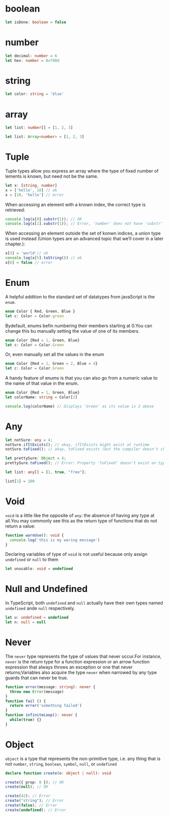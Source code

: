 # boolean
```ts
let isDone: boolean = false
```
# number
```ts
let decimal: number = 6
let hex: number = 0xf00d
```
# string
```ts
let color: string = 'blue'
```
# array

```ts
let list: number[] = [1, 2, 3]
```

```ts
let list: Array<number> = [1, 2, 3]
```

# Tuple

Tuple types allow you express an array where the type of fixed number of lements is known, but need not be the same.
```ts
let x: [string, number]
x = ['hello', 10] // ok
x = [10, 'hello'] // error
```

When accessing an element with a known index, the correct type is retrieved:
```ts
console.log(x[0].substr(1)); // OK
console.log(x[1].substr(1)); // Error, 'number' does not have 'substr'
```

When accessing an element outside the set of konwn indices, a union type is used instead (Union types are an advanced topic that we’ll cover in a later chapter.):

```ts
x[3] = 'world'// ok
console.log(x[5].toString()) // ok
x[6] = false // error
```

# Enum

A helpful addition to the standard set of datatypes from javaScript is the `enum`.

```ts
enum Color { Red, Green, Blue }
let c: Color = Color.green
```
Bydefault, enums befin numbering their members starting at 0.You can change this bu manually setting the value of one of its members.

```ts
enum Color {Red = 1, Green, Blue}
let c: Color = Color.Green
```
Or, even manually set all the values in the enum
```ts
enum Color {Red = 1, Green = 2, Blue = 4}
let c: Color = Color.Green
```
A handy feature of enums is that you can also go from a numeric value to the name of that value in the enum.
```ts
enum Color {Red = 1, Green, Blue}
let colorName: string = Color[2]

console.log(colorName) // Displays 'Green' as its value is 2 above
```

# Any

```ts
let notSure: any = 4;
notSure.ifItExists(); // okay, ifItExists might exist at runtime
notSure.toFixed(); // okay, toFixed exists (but the compiler doesn't check)

let prettySure: Object = 4;
prettySure.toFixed(); // Error: Property 'toFixed' doesn't exist on type 'Object'.

let list: any[] = [1, true, "free"];

list[1] = 100
```

# Void 
`void` is a little like the opposite of `any`: the absence of having any  type at all.You may commonly see this as the return type of functions that do not return a value:
```ts
function warnUse(): void {
  console.log('this is my waring message')
}
```
Declaring variables of type of `void` is not useful because only assign `undefined` or `null` to them
```ts
let unusable: void = undefined
```
# Null and Undefined
In TypeScript, both `undefined` and `null` actually have their own types named `undefined` ande `null` respectively.

```ts
let u: undefined = undefined
let n: null = null
```

# Never 
The `never` type represents the type of values that never occur.For instance, `never` is the return type for a function expression or an arrow function expression that always throws an exception or one that never returns;Variables also acquire the type `never` when narrowed by any type guards that can never be true.

```ts
function error(message: string): never {
  throw new Error(message)
}
function fail () {
  return error('something failed')
}
function infiniteLoop(): never {
  while(true) {}
}
```

# Object
`object` is a type that represents the non-primitive type, i.e. any thing that is not `number`, `string`, `boolean`, `symbol`, `null`, or `undefined`
```ts
declare function create(o: object | null): void

create({ prop: 0 }); // OK
create(null); // OK

create(42); // Error
create("string"); // Error
create(false); // Error
create(undefined); // Error
```